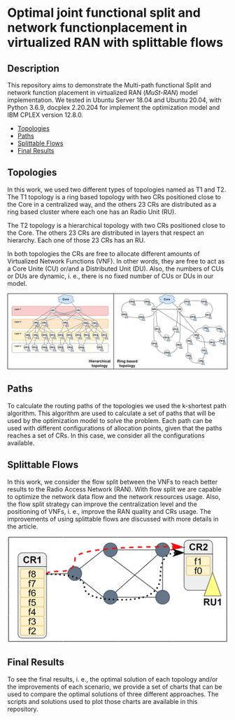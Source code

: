 # Optimal joint functional split and network functionplacement in virtualized RAN with splittable flows

## Description
This repository aims to demonstrate the Multi-path functional Split and network function placement in virtualized RAN (*MuSt-RAN*) model implementation. We tested in Ubuntu Server 18.04 and Ubuntu 20.04, with Python 3.6.9, docplex 2.20.204 for implement the optimization model and IBM CPLEX version 12.8.0.

- [Topologies](#topologies)
- [Paths](#paths)
- [Splittable Flows](#splittable-flows)
- [Final Results](#final-results)

## Topologies

In this work, we used two different types of topologies named as T1 and T2. The T1 topology is a ring based topology with two CRs positioned close to the Core in a centralized way, and the others 23 CRs are distributed as a ring based cluster where each one has an Radio Unit (RU). 

The T2 topology is a hierarchical topology with two CRs positioned close to the Core. The others 23 CRs are distributed in layers that respect an hierarchy. Each one of those 23 CRs has an RU.

In both topologies the CRs are free to allocate different amounts of Virtualized Network Functions (VNF).  In other words, they are free to act as a Core Unite (CU) or/and a Distributed Unit (DU). Also, the numbers of CUs or DUs are dynamic, i. e., there is no fixed number of CUs or DUs in our model. 

![topo_fig](https://github.com/LABORA-INF-UFG/paper-GLCK-2021/blob/main/figure_topology.png)

## Paths

To calculate the routing paths of the topologies we used the k-shortest path algorithm. This algorithm are used to calculate a set of paths that will be used by the optimization model to solve the problem. Each path can be used with different configurations of allocation points, given that the paths reaches a set of CRs. In this case, we consider all the configurations available. 

## Splittable Flows

In this work, we consider the flow split between the VNFs to reach better results to the Radio Access Network (RAN). With flow split we are capable to optimize the network data flow and the network resources usage. Also, the flow split strategy can improve the centralization level and the positioning of VNFs, i. e., improve the RAN quality and CRs usage. The improvements of using splittable flows are discussed with more details in the article.

![flow_split_fig](https://github.com/LABORA-INF-UFG/paper-GLCK-2021/blob/main/git%20flow%20split.png)

## Final Results

To see the final results, i. e., the optimal solution of each topology and/or the improvements of each scenario, we provide a set of charts that can be used to compare the optimal solutions of three different approaches. The scripts and solutions used to plot those charts are available in this repository.
